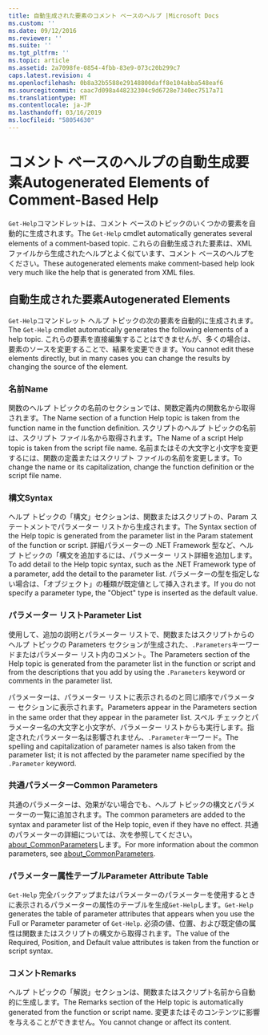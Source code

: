 ```yaml
---
title: 自動生成された要素のコメント ベースのヘルプ |Microsoft Docs
ms.custom: ''
ms.date: 09/12/2016
ms.reviewer: ''
ms.suite: ''
ms.tgt_pltfrm: ''
ms.topic: article
ms.assetid: 2a7098fe-0854-4fbb-83e9-073c20b299c7
caps.latest.revision: 4
ms.openlocfilehash: 0b8a32b5588e29148800daff8e104abba548eaf6
ms.sourcegitcommit: caac7d098a448232304c9d6728e7340ec7517a71
ms.translationtype: MT
ms.contentlocale: ja-JP
ms.lasthandoff: 03/16/2019
ms.locfileid: "58054630"
---
```

# <a name="autogenerated-elements-of-comment-based-help"></a><span data-ttu-id="0ec0d-102">コメント ベースのヘルプの自動生成要素</span><span class="sxs-lookup"><span data-stu-id="0ec0d-102">Autogenerated Elements of Comment-Based Help</span></span>

<span data-ttu-id="0ec0d-103">`Get-Help`コマンドレットは、コメント ベースのトピックのいくつかの要素を自動的に生成されます。</span><span class="sxs-lookup"><span data-stu-id="0ec0d-103">The `Get-Help` cmdlet automatically generates several elements of a comment-based topic.</span></span> <span data-ttu-id="0ec0d-104">これらの自動生成された要素は、XML ファイルから生成されたヘルプとよく似ています、コメント ベースのヘルプをください。</span><span class="sxs-lookup"><span data-stu-id="0ec0d-104">These autogenerated elements make comment-based help look very much like the help that is generated from XML files.</span></span>

## <a name="autogenerated-elements"></a><span data-ttu-id="0ec0d-105">自動生成された要素</span><span class="sxs-lookup"><span data-stu-id="0ec0d-105">Autogenerated Elements</span></span>

<span data-ttu-id="0ec0d-106">`Get-Help`コマンドレット ヘルプ トピックの次の要素を自動的に生成されます。</span><span class="sxs-lookup"><span data-stu-id="0ec0d-106">The `Get-Help` cmdlet automatically generates the following elements of a help topic.</span></span> <span data-ttu-id="0ec0d-107">これらの要素を直接編集することはできませんが、多くの場合は、要素のソースを変更することで、結果を変更できます。</span><span class="sxs-lookup"><span data-stu-id="0ec0d-107">You cannot edit these elements directly, but in many cases you can change the results by changing the source of the element.</span></span>

### <a name="name"></a><span data-ttu-id="0ec0d-108">名前</span><span class="sxs-lookup"><span data-stu-id="0ec0d-108">Name</span></span>

<span data-ttu-id="0ec0d-109">関数のヘルプ トピックの名前のセクションでは、関数定義内の関数名から取得されます。</span><span class="sxs-lookup"><span data-stu-id="0ec0d-109">The Name section of a function Help topic is taken from the function name in the function definition.</span></span> <span data-ttu-id="0ec0d-110">スクリプトのヘルプ トピックの名前は、スクリプト ファイル名から取得されます。</span><span class="sxs-lookup"><span data-stu-id="0ec0d-110">The Name of a script Help topic is taken from the script file name.</span></span> <span data-ttu-id="0ec0d-111">名前またはその大文字と小文字を変更するには、関数の定義またはスクリプト ファイルの名前を変更します。</span><span class="sxs-lookup"><span data-stu-id="0ec0d-111">To change the name or its capitalization, change the function definition or the script file name.</span></span>

### <a name="syntax"></a><span data-ttu-id="0ec0d-112">構文</span><span class="sxs-lookup"><span data-stu-id="0ec0d-112">Syntax</span></span>

<span data-ttu-id="0ec0d-113">ヘルプ トピックの「構文」セクションは、関数またはスクリプトの、Param ステートメントでパラメーター リストから生成されます。</span><span class="sxs-lookup"><span data-stu-id="0ec0d-113">The Syntax section of the Help topic is generated from the parameter list in the Param statement of the function or script.</span></span> <span data-ttu-id="0ec0d-114">詳細パラメーターの .NET Framework 型など、ヘルプ トピックの「構文を追加するには、パラメーター リスト詳細を追加します。</span><span class="sxs-lookup"><span data-stu-id="0ec0d-114">To add detail to the Help topic syntax, such as the .NET Framework type of a parameter, add the detail to the parameter list.</span></span> <span data-ttu-id="0ec0d-115">パラメーターの型を指定しない場合は、「オブジェクト」の種類が既定値として挿入されます。</span><span class="sxs-lookup"><span data-stu-id="0ec0d-115">If you do not specify a parameter type, the "Object" type is inserted as the default value.</span></span>

### <a name="parameter-list"></a><span data-ttu-id="0ec0d-116">パラメーター リスト</span><span class="sxs-lookup"><span data-stu-id="0ec0d-116">Parameter List</span></span>

<span data-ttu-id="0ec0d-117">使用して、追加の説明とパラメーター リストで、関数またはスクリプトからのヘルプ トピックの Parameters セクションが生成された、`.Parameters`キーワードまたはパラメーター リスト内のコメント。</span><span class="sxs-lookup"><span data-stu-id="0ec0d-117">The Parameters section of the Help topic is generated from the parameter list in the function or script and from the descriptions that you add by using the `.Parameters` keyword or comments in the parameter list.</span></span>

<span data-ttu-id="0ec0d-118">パラメーターは、パラメーター リストに表示されるのと同じ順序でパラメーター セクションに表示されます。</span><span class="sxs-lookup"><span data-stu-id="0ec0d-118">Parameters appear in the Parameters section in the same order that they appear in the parameter list.</span></span> <span data-ttu-id="0ec0d-119">スペル チェックとパラメーター名の大文字と小文字が、パラメーター リストからも実行します。指定されたパラメーター名は影響されません、`.Parameter`キーワード。</span><span class="sxs-lookup"><span data-stu-id="0ec0d-119">The spelling and capitalization of parameter names is also taken from the parameter list; it is not affected by the parameter name specified by the `.Parameter` keyword.</span></span>

### <a name="common-parameters"></a><span data-ttu-id="0ec0d-120">共通パラメーター</span><span class="sxs-lookup"><span data-stu-id="0ec0d-120">Common Parameters</span></span>

<span data-ttu-id="0ec0d-121">共通のパラメーターは、効果がない場合でも、ヘルプ トピックの構文とパラメーターの一覧に追加されます。</span><span class="sxs-lookup"><span data-stu-id="0ec0d-121">The common parameters are added to the syntax and parameter list of the Help topic, even if they have no effect.</span></span> <span data-ttu-id="0ec0d-122">共通のパラメーターの詳細については、次を参照してください。 [about_CommonParameters](/powershell/module/microsoft.powershell.core/about/about_commonparameters)します。</span><span class="sxs-lookup"><span data-stu-id="0ec0d-122">For more information about the common parameters, see [about_CommonParameters](/powershell/module/microsoft.powershell.core/about/about_commonparameters).</span></span>

### <a name="parameter-attribute-table"></a><span data-ttu-id="0ec0d-123">パラメーター属性テーブル</span><span class="sxs-lookup"><span data-stu-id="0ec0d-123">Parameter Attribute Table</span></span>

<span data-ttu-id="0ec0d-124">`Get-Help` 完全バックアップまたはパラメーターのパラメーターを使用するときに表示されるパラメーターの属性のテーブルを生成`Get-Help`します。</span><span class="sxs-lookup"><span data-stu-id="0ec0d-124">`Get-Help` generates the table of parameter attributes that appears when you use the Full or Parameter parameter of `Get-Help`.</span></span> <span data-ttu-id="0ec0d-125">必須の値、位置、および既定値の属性は関数またはスクリプトの構文から取得されます。</span><span class="sxs-lookup"><span data-stu-id="0ec0d-125">The value of the Required, Position, and Default value attributes is taken from the function or script syntax.</span></span>

### <a name="remarks"></a><span data-ttu-id="0ec0d-126">コメント</span><span class="sxs-lookup"><span data-stu-id="0ec0d-126">Remarks</span></span>

<span data-ttu-id="0ec0d-127">ヘルプ トピックの「解説」セクションは、関数またはスクリプト名前から自動的に生成します。</span><span class="sxs-lookup"><span data-stu-id="0ec0d-127">The Remarks section of the Help topic is automatically generated from the function or script name.</span></span> <span data-ttu-id="0ec0d-128">変更またはそのコンテンツに影響を与えることができません。</span><span class="sxs-lookup"><span data-stu-id="0ec0d-128">You cannot change or affect its content.</span></span>
